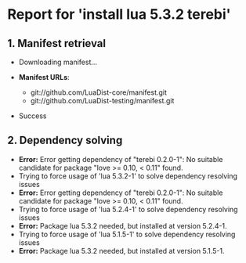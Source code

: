 # Report for 'install lua 5.3.2 terebi'


## 1. Manifest retrieval

- Downloading manifest...

- **Manifest URLs**:
    - git://github.com/LuaDist-core/manifest.git
    - git://github.com/LuaDist-testing/manifest.git
- Success

## 2. Dependency solving

- **Error:** Error getting dependency of "terebi 0.2.0-1": No suitable candidate for package "love >= 0.10, < 0.11" found.
- Trying to force usage of 'lua 5.3.2-1' to solve dependency resolving issues
- **Error:** Error getting dependency of "terebi 0.2.0-1": No suitable candidate for package "love >= 0.10, < 0.11" found.
- Trying to force usage of 'lua 5.2.4-1' to solve dependency resolving issues
- **Error:** Package lua 5.3.2 needed, but installed at version 5.2.4-1.
- Trying to force usage of 'lua 5.1.5-1' to solve dependency resolving issues
- **Error:** Package lua 5.3.2 needed, but installed at version 5.1.5-1.
